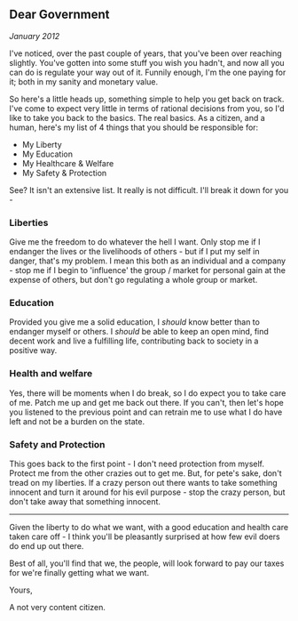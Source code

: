## Dear Government
_January 2012_

I've noticed, over the past couple of years, that you've been over reaching slightly. You've gotten into some stuff you wish you hadn't, and now all you can do is regulate your way out of it. Funnily enough, I'm the one paying for it; both in my sanity and monetary value.

So here's a little heads up, something simple to help you get back on track. I've come to expect very little in terms of rational decisions from you, so I'd like to take you back to the basics. The real basics. As a citizen, and a human, here's my list of 4 things that you should be responsible for:

- My Liberty
- My Education
- My Healthcare & Welfare
- My Safety & Protection

See? It isn't an extensive list. It really is not difficult. I'll break it down for you -

### Liberties
Give me the freedom to do whatever the hell I want. Only stop me if I endanger the lives or the livelihoods of others - but if I put my self in danger, that's my problem. I mean this both as an individual and a company - stop me if I begin to 'influence' the group / market for personal gain at the expense of others, but don't go regulating a whole group or market.

### Education
Provided you give me a solid education, I *should* know better than to endanger myself or others. I *should* be able to keep an open mind, find decent work and live a fulfilling life, contributing back to society in a positive way.

### Health and welfare
Yes, there will be moments when I do break, so I do expect you to take care of me. Patch me up and get me back out there. If you can't, then let's hope you listened to the previous point and can retrain me to use what I do have left and not be a burden on the state.

### Safety and Protection
This goes back to the first point - I don't need protection from myself. Protect me from the other crazies out to get me. But, for pete's sake, don't tread on my liberties. If a crazy person out there wants to take something innocent and turn it around for his evil purpose - stop the crazy person, but don't take away that something innocent.

---

Given the liberty to do what we want, with a good education and health care taken care off - I think you'll be pleasantly surprised at how few evil doers do end up out there.

Best of all, you'll find that we, the people, will look forward to pay our taxes for we're finally getting what we want.

Yours,

A not very content citizen. 